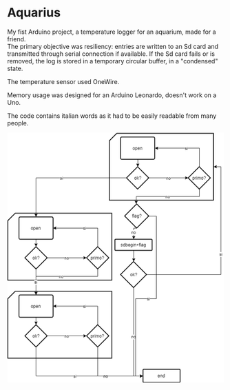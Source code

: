 # Aquarius

My fist Arduino project, a temperature logger for an aquarium, made for a friend.\
The primary objective was resiliency: entries are written to an Sd card and transmitted through serial connection if available. If the Sd card fails or is removed, the log is stored in a temporary circular buffer, in a "condensed" state.

The temperature sensor used OneWire.

Memory usage was designed for an Arduino Leonardo, doesn't work on a Uno.

The code contains italian words as it had to be easily readable from many people.

<p align="center">
    <img src="assets/flowchart.png">
</p>
